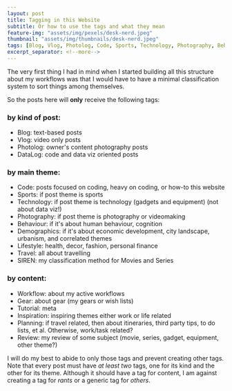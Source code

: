```yaml
---
layout: post
title: Tagging in this Website
subtitle: Or how to use the tags and what they mean
feature-img: "assets/img/pexels/desk-nerd.jpeg"
thumbnail: "assets/img/thumbnails/desk-nerd.jpeg"
tags: [Blog, Vlog, Photolog, Code, Sports, Technology, Photography, Behaviour, Demographics, Inspiration, Workflow, Tips]
excerpt_separator: <!--more-->
---
```


The very first thing I had in mind when I started building all this structure about my workflows was that I would have to have a minimal classification system to sort things among themselves.
<!--more-->

So the posts here will **only** receive the following tags:

### by kind of post:

- Blog: text-based posts
- Vlog: video only posts
- Photolog: owner's content photography posts
- DataLog: code and data viz oriented posts

### by main theme:

- Code: posts focused on coding, heavy on coding, or how-to this website
- Sports: if post theme is sports
- Technology: if post theme is technology (gadgets and equipment) (not about data viz!)
- Photography: if post theme is photography or videomaking
- Behaviour: if it's about human behaviour, cognition
- Demographics: if it's about economic development, city landscape, urbanism, and correlated themes
- Lifestyle: health, decor, fashion, personal finance
- Travel: all about travelling
- SIREN: my classification method for Movies and Series

### by content:

- Workflow: about my active workflows
- Gear: about gear (my gears or wish lists)
- Tutorial: meta
- Inspiration: inspiring themes either work or life related
- Planning: if travel related, then about itineraries, third party tips, to do lists, et al. Otherwise, work/task related?
- Review: my review of some subject (movie, series, gadget, equipment, other theme?)

I will do my best to abide to only those tags and prevent creating other tags. Note that every post must have *at least two* tags, one for its kind and the other for its theme. Although it should have a tag for content, I am against creating a tag for *rants* or a generic tag for *others*. 
